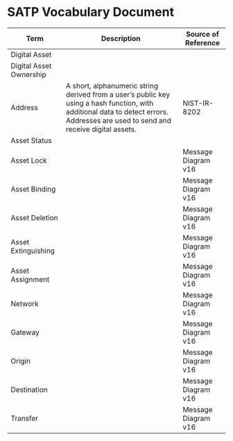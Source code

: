 # SATP Vocabulary Document

| Term | Description | Source of Reference |
| --- | --- | --- |
| Digital Asset | | |
| Digital Asset Ownership |
| Address | A short, alphanumeric string derived from a user’s public key using a hash function, with additional data to detect errors. Addresses are used to send and receive digital assets. | NIST-IR-8202 |
| Asset Status | | |
| Asset Lock | | Message Diagram v16 |
| Asset Binding | | Message Diagram v16|
| Asset Deletion | | Message Diagram v16 |
| Asset Extinguishing | | Message Diagram v16 |
| Asset Assignment | | Message Diagram v16 |
| Network | | Message Diagram v16 |
| Gateway | | Message Diagram v16 |
| Origin | | Message Diagram v16 |
| Destination | | Message Diagram v16 |
| Transfer | | Message Diagram v16 |
